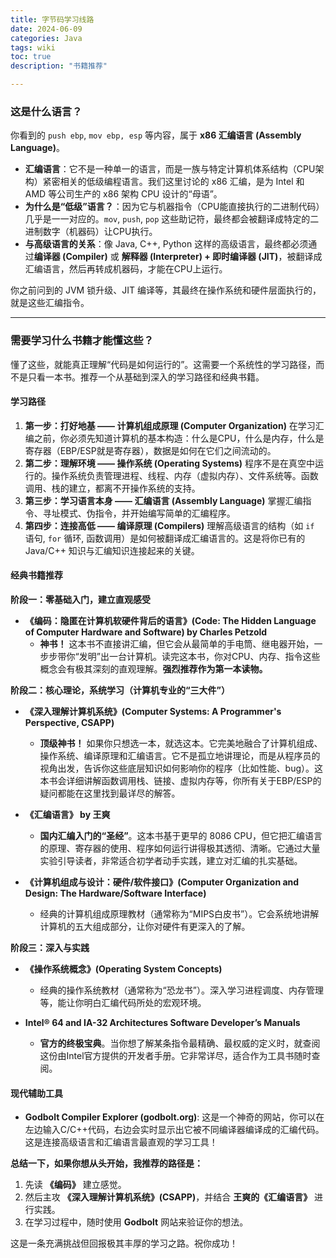 ```yaml
---
title: 字节码学习线路
date: 2024-06-09
categories: Java
tags: wiki
toc: true
description: "书籍推荐"

---
```



### 这是什么语言？

你看到的 `push ebp`, `mov ebp, esp` 等内容，属于 **x86 汇编语言 (Assembly Language)**。

*   **汇编语言**：它不是一种单一的语言，而是一族与特定计算机体系结构（CPU架构）紧密相关的低级编程语言。我们这里讨论的 x86 汇编，是为 Intel 和 AMD 等公司生产的 x86 架构 CPU 设计的“母语”。
*   **为什么是“低级”语言？**：因为它与机器指令（CPU能直接执行的二进制代码）几乎是一一对应的。`mov`, `push`, `pop` 这些助记符，最终都会被翻译成特定的二进制数字（机器码）让CPU执行。
*   **与高级语言的关系**：像 Java, C++, Python 这样的高级语言，最终都必须通过**编译器 (Compiler)** 或 **解释器 (Interpreter) + 即时编译器 (JIT)**，被翻译成汇编语言，然后再转成机器码，才能在CPU上运行。

你之前问到的 JVM 锁升级、JIT 编译等，其最终在操作系统和硬件层面执行的，就是这些汇编指令。

---

### 需要学习什么书籍才能懂这些？

懂了这些，就能真正理解“代码是如何运行的”。这需要一个系统性的学习路径，而不是只看一本书。推荐一个从基础到深入的学习路径和经典书籍。

#### 学习路径

1.  **第一步：打好地基 —— 计算机组成原理 (Computer Organization)**
    在学习汇编之前，你必须先知道计算机的基本构造：什么是CPU，什么是内存，什么是寄存器（EBP/ESP就是寄存器），数据是如何在它们之间流动的。
2.  **第二步：理解环境 —— 操作系统 (Operating Systems)**
    程序不是在真空中运行的。操作系统负责管理进程、线程、内存（虚拟内存）、文件系统等。函数调用、栈的建立，都离不开操作系统的支持。
3.  **第三步：学习语言本身 —— 汇编语言 (Assembly Language)**
    掌握汇编指令、寻址模式、伪指令，并开始编写简单的汇编程序。
4.  **第四步：连接高低 —— 编译原理 (Compilers)**
    理解高级语言的结构（如 `if` 语句, `for` 循环, 函数调用）是如何被翻译成汇编语言的。这是将你已有的 Java/C++ 知识与汇编知识连接起来的关键。

#### 经典书籍推荐

**阶段一：零基础入门，建立直观感受**

*   **《编码：隐匿在计算机软硬件背后的语言》(Code: The Hidden Language of Computer Hardware and Software) by Charles Petzold**
    *   **神书！** 这本书不直接讲汇编，但它会从最简单的手电筒、继电器开始，一步步带你“发明”出一台计算机。读完这本书，你对CPU、内存、指令这些概念会有极其深刻的直观理解。**强烈推荐作为第一本读物。**

**阶段二：核心理论，系统学习（计算机专业的“三大件”）**

*   **《深入理解计算机系统》(Computer Systems: A Programmer's Perspective, CSAPP)**
    *   **顶级神书！** 如果你只想选一本，就选这本。它完美地融合了计算机组成、操作系统、编译原理和汇编语言。它不是孤立地讲理论，而是从程序员的视角出发，告诉你这些底层知识如何影响你的程序（比如性能、bug）。这本书会详细讲解函数调用栈、链接、虚拟内存等，你所有关于EBP/ESP的疑问都能在这里找到最详尽的解答。

*   **《汇编语言》 by 王爽**
    *   **国内汇编入门的“圣经”**。这本书基于更早的 8086 CPU，但它把汇编语言的原理、寄存器的使用、程序如何运行讲得极其透彻、清晰。它通过大量实验引导读者，非常适合初学者动手实践，建立对汇编的扎实基础。

*   **《计算机组成与设计：硬件/软件接口》(Computer Organization and Design: The Hardware/Software Interface)**
    *   经典的计算机组成原理教材（通常称为“MIPS白皮书”）。它会系统地讲解计算机的五大组成部分，让你对硬件有更深入的了解。

**阶段三：深入与实践**

*   **《操作系统概念》(Operating System Concepts)**
    *   经典的操作系统教材（通常称为“恐龙书”）。深入学习进程调度、内存管理等，能让你明白汇编代码所处的宏观环境。

*   **Intel® 64 and IA-32 Architectures Software Developer’s Manuals**
    *   **官方的终极宝典**。当你想了解某条指令最精确、最权威的定义时，就查阅这份由Intel官方提供的开发者手册。它非常详尽，适合作为工具书随时查阅。

#### 现代辅助工具

*   **Godbolt Compiler Explorer (godbolt.org)**: 这是一个神奇的网站，你可以在左边输入C/C++代码，右边会实时显示出它被不同编译器编译成的汇编代码。这是连接高级语言和汇编语言最直观的学习工具！

**总结一下，如果你想从头开始，我推荐的路径是：**

1.  先读 **《编码》** 建立感觉。
2.  然后主攻 **《深入理解计算机系统》(CSAPP)**，并结合 **王爽的《汇编语言》** 进行实践。
3.  在学习过程中，随时使用 **Godbolt** 网站来验证你的想法。

这是一条充满挑战但回报极其丰厚的学习之路。祝你成功！